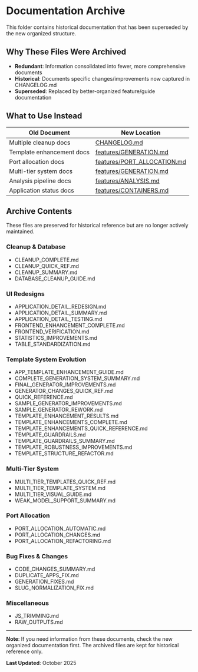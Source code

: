 # Documentation Archive

This folder contains historical documentation that has been superseded by the new organized structure.

## Why These Files Were Archived

- **Redundant**: Information consolidated into fewer, more comprehensive documents
- **Historical**: Documents specific changes/improvements now captured in CHANGELOG.md
- **Superseded**: Replaced by better-organized feature/guide documentation

## What to Use Instead

| Old Document | New Location |
|--------------|--------------|
| Multiple cleanup docs | [CHANGELOG.md](../CHANGELOG.md) |
| Template enhancement docs | [features/GENERATION.md](../features/GENERATION.md) |
| Port allocation docs | [features/PORT_ALLOCATION.md](../features/PORT_ALLOCATION.md) |
| Multi-tier system docs | [features/GENERATION.md](../features/GENERATION.md) |
| Analysis pipeline docs | [features/ANALYSIS.md](../features/ANALYSIS.md) |
| Application status docs | [features/CONTAINERS.md](../features/CONTAINERS.md) |

## Archive Contents

These files are preserved for historical reference but are no longer actively maintained.

### Cleanup & Database
- CLEANUP_COMPLETE.md
- CLEANUP_QUICK_REF.md
- CLEANUP_SUMMARY.md
- DATABASE_CLEANUP_GUIDE.md

### UI Redesigns
- APPLICATION_DETAIL_REDESIGN.md
- APPLICATION_DETAIL_SUMMARY.md
- APPLICATION_DETAIL_TESTING.md
- FRONTEND_ENHANCEMENT_COMPLETE.md
- FRONTEND_VERIFICATION.md
- STATISTICS_IMPROVEMENTS.md
- TABLE_STANDARDIZATION.md

### Template System Evolution
- APP_TEMPLATE_ENHANCEMENT_GUIDE.md
- COMPLETE_GENERATION_SYSTEM_SUMMARY.md
- FINAL_GENERATOR_IMPROVEMENTS.md
- GENERATOR_CHANGES_QUICK_REF.md
- QUICK_REFERENCE.md
- SAMPLE_GENERATOR_IMPROVEMENTS.md
- SAMPLE_GENERATOR_REWORK.md
- TEMPLATE_ENHANCEMENT_RESULTS.md
- TEMPLATE_ENHANCEMENTS_COMPLETE.md
- TEMPLATE_ENHANCEMENTS_QUICK_REFERENCE.md
- TEMPLATE_GUARDRAILS.md
- TEMPLATE_GUARDRAILS_SUMMARY.md
- TEMPLATE_ROBUSTNESS_IMPROVEMENTS.md
- TEMPLATE_STRUCTURE_REFACTOR.md

### Multi-Tier System
- MULTI_TIER_TEMPLATES_QUICK_REF.md
- MULTI_TIER_TEMPLATE_SYSTEM.md
- MULTI_TIER_VISUAL_GUIDE.md
- WEAK_MODEL_SUPPORT_SUMMARY.md

### Port Allocation
- PORT_ALLOCATION_AUTOMATIC.md
- PORT_ALLOCATION_CHANGES.md
- PORT_ALLOCATION_REFACTORING.md

### Bug Fixes & Changes
- CODE_CHANGES_SUMMARY.md
- DUPLICATE_APPS_FIX.md
- GENERATION_FIXES.md
- SLUG_NORMALIZATION_FIX.md

### Miscellaneous
- JS_TRIMMING.md
- RAW_OUTPUTS.md

---

**Note**: If you need information from these documents, check the new organized documentation first. The archived files are kept for historical reference only.

**Last Updated**: October 2025
